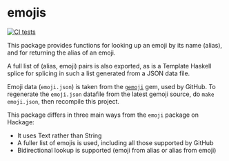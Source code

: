 # emojis

[![CI
tests](https://github.com/jgm/emojis/workflows/CI%20tests/badge.svg)](https://github.com/jgm/emojis/actions)

This package provides functions for looking up an emoji by its name
(alias), and for returning the alias of an emoji.

A full list of (alias, emoji) pairs is also exported, as is a
Template Haskell splice for splicing in such a list generated
from a JSON data file.

Emoji data (`emoji.json`) is taken from the
[`gemoji`](https://github.com/github/gemoji) gem, used by GitHub.  To
regenerate the `emoji.json` datafile from the latest gemoji source, do `make
emoji.json`, then recompile this project.

This package differs in three main ways from the `emoji` package on Hackage:

- It uses Text rather than String
- A fuller list of emojis is used, including all those supported by GitHub
- Bidirectional lookup is supported (emoji from alias or alias from emoji)

